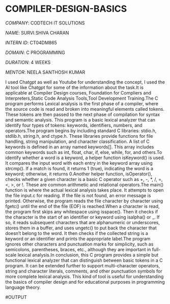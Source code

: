 # COMPILER-DESIGN-BASICS

*COMPANY*: CODTECH IT SOLUTIONS

*NAME*: SURVI.SHIVA CHARAN

*INTERN ID*: CT04DM865

*DOMAIN*: C PROGRAMMING

*DURATION*: 4 WEEKS

*MENTOR*: NEELA SANTHOSH KUMAR

I used Chatgpt as well as Youtube for understanding the concept, I used the  AI tool like Chatgpt  for some of the information about the task.It is applicable at Compiler Design courses,
Foundation for Compliers and Interpreters,Static Code Analysis Tools,Tool Development Training.The  C program performs  Lexical analysis is the first phase of a compiler, where the source code is read and broken into meaningful elements called tokens. These tokens are then passed to the next phase of compilation for syntax and semantic analysis. This program is a basic lexical analyzer that can identify four types of tokens: keywords, identifiers, numbers, and operators.The program begins by including standard C libraries: stdio.h, stdlib.h, string.h, and ctype.h. These libraries provide functions for file handling, string manipulation, and character classification. A list of C keywords is defined in an array named keywords[]. This array includes common keywords such as int, float, char, if, else, while, for, and others.To identify whether a word is a keyword, a helper function isKeyword() is used. It compares the input word with each entry in the keyword array using strcmp(). If a match is found, it returns 1 (true), indicating the word is a keyword; otherwise, it returns 0.Another helper function, isOperator(), checks whether a given character is a basic C operator such as +, -, *, /, =, <, >, or !. These are common arithmetic and relational operators.The main() function is where the actual lexical analysis takes place. It attempts to open the file input.c for reading. If the file is not found, an error message is printed. Otherwise, the program reads the file character by character using fgetc() until the end of the file (EOF) is reached.When a character is read, the program first skips any whitespace using isspace(). Then it checks if the character is the start of an identifier or keyword using isalpha() or _. If so, it reads subsequent characters that are alphanumeric or underscores, stores them in a buffer, and uses ungetc() to put back the character that doesn’t belong to the word. It then checks if the collected string is a keyword or an identifier and prints the appropriate label.The program ignores other characters and punctuation marks for simplicity, such as semicolons, parentheses, braces, etc., although they are important in full-scale lexical analysis.In conclusion, this C program provides a simple but functional lexical analyzer that can distinguish between basic tokens in a C program. It can be extended further to support multi-character operators, string and character literals, comments, and other punctuation symbols for more complete lexical analysis. This kind of tool is useful for understanding the basics of compiler design and for educational purposes in programming language theory.

#OUTPUT


